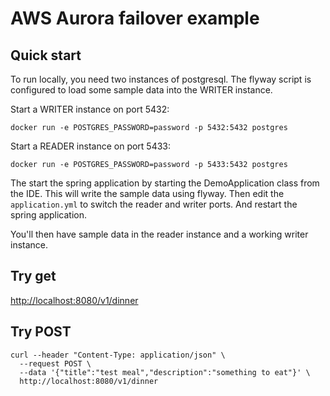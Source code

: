 # AWS Aurora failover example 

## Quick start

To run locally, you need two instances of postgresql. The flyway script is configured to load 
some sample data into the WRITER instance. 

Start a WRITER instance on port 5432:

```shell
docker run -e POSTGRES_PASSWORD=password -p 5432:5432 postgres
```

Start a READER instance on port 5433:

```shell
docker run -e POSTGRES_PASSWORD=password -p 5433:5432 postgres
```

The start the spring application by starting the DemoApplication class from the IDE. This will write the sample data 
using flyway. Then edit the `application.yml` to switch the reader and writer ports. And restart the spring application.

You'll then have sample data in the reader instance and a working writer instance.

## Try get

[http://localhost:8080/v1/dinner](http://localhost:8080/v1/dinner)

## Try POST

```shell
curl --header "Content-Type: application/json" \
  --request POST \
  --data '{"title":"test meal","description":"something to eat"}' \
  http://localhost:8080/v1/dinner
```
